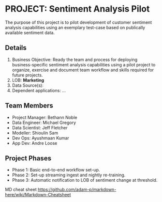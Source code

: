 # PROJECT: Sentiment Analysis Pilot 

The purpose of this project is to pilot development of customer sentiment analysis capabilities using an exemplary test-case based on publically available sentiment data.

## Details
1. Business Objective: Ready the team and process for deploying business-specific sentiment analysis capabilities using a pilot project to organize, exercise and document team workflow and skills required for future projects.   
2. LOB: **Marketing**
3. Data Source(s): 
4. Dependent applications: 
...

## Team Members
- Project Manager: Bethann Noble
- Data Engineer: Michael Gregory
- Data Scientist: Jeff Fletcher
- Modeller: Shioulin Sam
- Dev Ops: Ayushmaan Kumar
- App Dev: Andre Loose

## Project Phases
- Phase 1: Basic end-to-end workflow set-up.
- Phase 2: Set-up streaming ingest and nightly re-training.
- Phase 3: Automatic notification to LOB of sentiment change at threshold.


MD cheat sheet https://github.com/adam-p/markdown-here/wiki/Markdown-Cheatsheet
